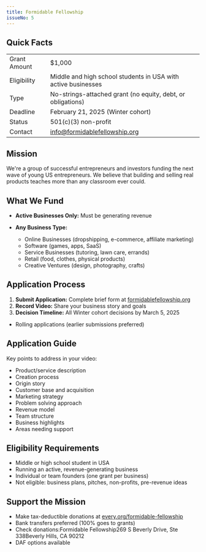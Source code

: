 ```yaml
---
title: Formidable Fellowship
issueNo: 5
---
```



## Quick Facts

| | |
|---|---|
| Grant Amount | $1,000 |
| Eligibility | Middle and high school students in USA with active businesses |
| Type | No-strings-attached grant (no equity, debt, or obligations) |
| Deadline | February 21, 2025 (Winter cohort) |
| Status | 501(c)(3) non-profit |
| Contact | [info@formidablefellowship.org](mailto:info@formidablefellowship.org) |

## Mission

We're a group of successful entrepreneurs and investors funding the next wave of young US entrepreneurs. We believe that building and selling real products teaches more than any classroom ever could.

## What We Fund

- **Active Businesses Only:** Must be generating revenue
- **Any Business Type:**

  - Online Businesses (dropshipping, e-commerce, affiliate marketing)
  - Software (games, apps, SaaS)
  - Service Businesses (tutoring, lawn care, errands)
  - Retail (food, clothes, physical products)
  - Creative Ventures (design, photography, crafts)

## Application Process

1. **Submit Application:** Complete brief form at [formidablefellowship.org](http://formidablefellowship.org)
2. **Record Video:** Share your business story and goals
3. **Decision Timeline:** All Winter cohort decisions by March 5, 2025

  - Rolling applications (earlier submissions preferred)

## Application Guide

Key points to address in your video:

- Product/service description
- Creation process
- Origin story
- Customer base and acquisition
- Marketing strategy
- Problem solving approach
- Revenue model
- Team structure
- Business highlights
- Areas needing support

## Eligibility Requirements

- Middle or high school student in USA
- Running an active, revenue-generating business
- Individual or team founders (one grant per business)
- Not eligible: business plans, pitches, non-profits, pre-revenue ideas

## Support the Mission

- Make tax-deductible donations at [every.org/formidable-fellowship](http://every.org/formidable-fellowship)
- Bank transfers preferred (100% goes to grants)
- Check donations:Formidable Fellowship269 S Beverly Drive, Ste 338Beverly Hills, CA 90212
- DAF options available